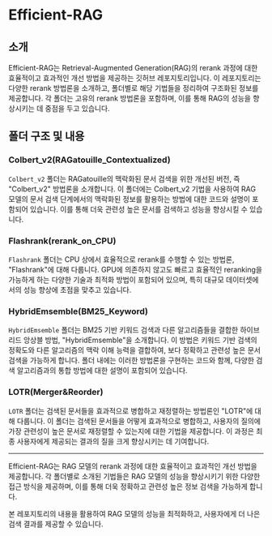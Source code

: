 # Efficient-RAG

## 소개
Efficient-RAG는 Retrieval-Augmented Generation(RAG)의 rerank 과정에 대한 효율적이고 효과적인 개선 방법을 제공하는 깃허브 레포지토리입니다. 이 레포지토리는 다양한 rerank 방법론을 소개하고, 폴더별로 해당 기법들을 정리하여 구조화된 정보를 제공합니다. 각 폴더는 고유의 rerank 방법론을 포함하며, 이를 통해 RAG의 성능을 향상시키는 데 중점을 두고 있습니다.


## 폴더 구조 및 내용

### Colbert_v2(RAGatouille_Contextualized)
`Colbert_v2` 폴더는 RAGatouille의 맥락화된 문서 검색을 위한 개선된 버전, 즉 "Colbert_v2" 방법론을 소개합니다. 이 폴더에는 Colbert_v2 기법을 사용하여 RAG 모델의 문서 검색 단계에서의 맥락화된 정보를 활용하는 방법에 대한 코드와 설명이 포함되어 있습니다. 이를 통해 더욱 관련성 높은 문서를 검색하고 성능을 향상시킬 수 있습니다.

### Flashrank(rerank_on_CPU)
`Flashrank` 폴더는 CPU 상에서 효율적으로 rerank를 수행할 수 있는 방법론, "Flashrank"에 대해 다룹니다. GPU에 의존하지 않고도 빠르고 효율적인 reranking을 가능하게 하는 다양한 기술과 최적화 방법이 포함되어 있으며, 특히 대규모 데이터셋에서의 성능 향상에 초점을 맞추고 있습니다.

### HybridEmsemble(BM25_Keyword)
`HybridEmsemble` 폴더는 BM25 기반 키워드 검색과 다른 알고리즘들을 결합한 하이브리드 앙상블 방법, "HybridEmsemble"을 소개합니다. 이 방법은 키워드 기반 검색의 정확도와 다른 알고리즘의 맥락 이해 능력을 결합하여, 보다 정확하고 관련성 높은 문서 검색을 가능하게 합니다. 폴더 내에는 이러한 방법론을 구현하는 코드와 함께, 다양한 검색 알고리즘과의 통합 방법에 대한 설명이 포함되어 있습니다.

### LOTR(Merger&Reorder)
`LOTR` 폴더는 검색된 문서들을 효과적으로 병합하고 재정렬하는 방법론인 "LOTR"에 대해 다룹니다. 이 폴더는 검색된 문서들을 어떻게 효과적으로 병합하고, 사용자의 질의에 가장 관련성이 높은 문서로 재정렬할 수 있는지에 대한 기법을 제공합니다. 이 과정은 최종 사용자에게 제공되는 결과의 질을 크게 향상시키는 데 기여합니다.

---

Efficient-RAG는 RAG 모델의 rerank 과정에 대한 효율적이고 효과적인 개선 방법을 제공합니다. 각 폴더별로 소개된 기법들은 RAG 모델의 성능을 향상시키기 위한 다양한 접근 방식을 제공하며, 이를 통해 더욱 정확하고 관련성 높은 정보 검색을 가능하게 합니다. 

본 레포지토리의 내용을 활용하여 RAG 모델의 성능을 최적화하고, 사용자에게 더 나은 검색 결과를 제공할 수 있습니다.
